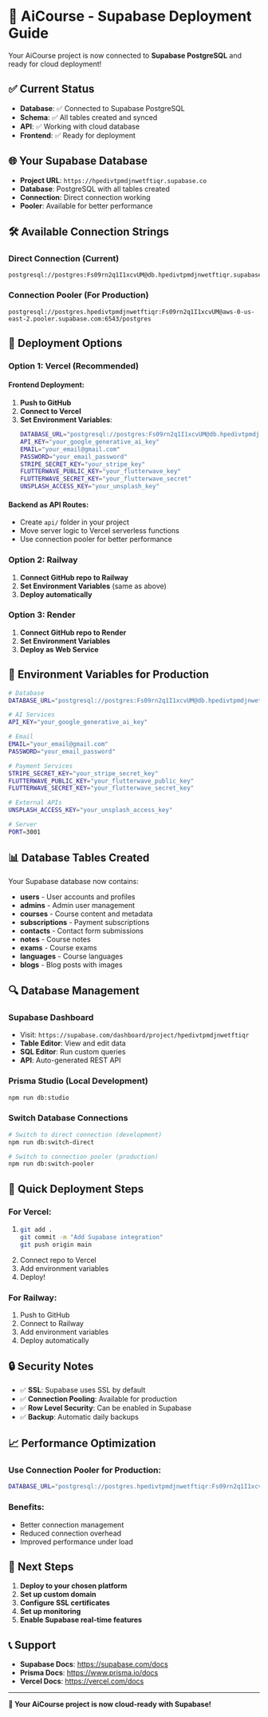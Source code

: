 # 🚀 AiCourse - Supabase Deployment Guide

Your AiCourse project is now connected to **Supabase PostgreSQL** and ready for cloud deployment!

## ✅ **Current Status**

- **Database**: ✅ Connected to Supabase PostgreSQL
- **Schema**: ✅ All tables created and synced
- **API**: ✅ Working with cloud database
- **Frontend**: ✅ Ready for deployment

## 🌐 **Your Supabase Database**

- **Project URL**: `https://hpedivtpmdjnwetftiqr.supabase.co`
- **Database**: PostgreSQL with all tables created
- **Connection**: Direct connection working
- **Pooler**: Available for better performance

## 🛠️ **Available Connection Strings**

### Direct Connection (Current)
```
postgresql://postgres:Fs09rn2q1I1xcvUM@db.hpedivtpmdjnwetftiqr.supabase.co:5432/postgres
```

### Connection Pooler (For Production)
```
postgresql://postgres.hpedivtpmdjnwetftiqr:Fs09rn2q1I1xcvUM@aws-0-us-east-2.pooler.supabase.com:6543/postgres
```

## 🚀 **Deployment Options**

### **Option 1: Vercel (Recommended)**

#### Frontend Deployment:
1. **Push to GitHub**
2. **Connect to Vercel**
3. **Set Environment Variables**:
   ```bash
   DATABASE_URL="postgresql://postgres:Fs09rn2q1I1xcvUM@db.hpedivtpmdjnwetftiqr.supabase.co:5432/postgres"
   API_KEY="your_google_generative_ai_key"
   EMAIL="your_email@gmail.com"
   PASSWORD="your_email_password"
   STRIPE_SECRET_KEY="your_stripe_key"
   FLUTTERWAVE_PUBLIC_KEY="your_flutterwave_key"
   FLUTTERWAVE_SECRET_KEY="your_flutterwave_secret"
   UNSPLASH_ACCESS_KEY="your_unsplash_key"
   ```

#### Backend as API Routes:
- Create `api/` folder in your project
- Move server logic to Vercel serverless functions
- Use connection pooler for better performance

### **Option 2: Railway**

1. **Connect GitHub repo to Railway**
2. **Set Environment Variables** (same as above)
3. **Deploy automatically**

### **Option 3: Render**

1. **Connect GitHub repo to Render**
2. **Set Environment Variables**
3. **Deploy as Web Service**

## 🔧 **Environment Variables for Production**

```bash
# Database
DATABASE_URL="postgresql://postgres:Fs09rn2q1I1xcvUM@db.hpedivtpmdjnwetftiqr.supabase.co:5432/postgres"

# AI Services
API_KEY="your_google_generative_ai_key"

# Email
EMAIL="your_email@gmail.com"
PASSWORD="your_email_password"

# Payment Services
STRIPE_SECRET_KEY="your_stripe_secret_key"
FLUTTERWAVE_PUBLIC_KEY="your_flutterwave_public_key"
FLUTTERWAVE_SECRET_KEY="your_flutterwave_secret_key"

# External APIs
UNSPLASH_ACCESS_KEY="your_unsplash_access_key"

# Server
PORT=3001
```

## 📊 **Database Tables Created**

Your Supabase database now contains:

- **users** - User accounts and profiles
- **admins** - Admin user management
- **courses** - Course content and metadata
- **subscriptions** - Payment subscriptions
- **contacts** - Contact form submissions
- **notes** - Course notes
- **exams** - Course exams
- **languages** - Course languages
- **blogs** - Blog posts with images

## 🔍 **Database Management**

### **Supabase Dashboard**
- Visit: `https://supabase.com/dashboard/project/hpedivtpmdjnwetftiqr`
- **Table Editor**: View and edit data
- **SQL Editor**: Run custom queries
- **API**: Auto-generated REST API

### **Prisma Studio** (Local Development)
```bash
npm run db:studio
```

### **Switch Database Connections**
```bash
# Switch to direct connection (development)
npm run db:switch-direct

# Switch to connection pooler (production)
npm run db:switch-pooler
```

## 🚀 **Quick Deployment Steps**

### **For Vercel:**
1. ```bash
   git add .
   git commit -m "Add Supabase integration"
   git push origin main
   ```
2. Connect repo to Vercel
3. Add environment variables
4. Deploy!

### **For Railway:**
1. Push to GitHub
2. Connect to Railway
3. Add environment variables
4. Deploy automatically

## 🔒 **Security Notes**

- ✅ **SSL**: Supabase uses SSL by default
- ✅ **Connection Pooling**: Available for production
- ✅ **Row Level Security**: Can be enabled in Supabase
- ✅ **Backup**: Automatic daily backups

## 📈 **Performance Optimization**

### **Use Connection Pooler for Production:**
```bash
DATABASE_URL="postgresql://postgres.hpedivtpmdjnwetftiqr:Fs09rn2q1I1xcvUM@aws-0-us-east-2.pooler.supabase.com:6543/postgres"
```

### **Benefits:**
- Better connection management
- Reduced connection overhead
- Improved performance under load

## 🎯 **Next Steps**

1. **Deploy to your chosen platform**
2. **Set up custom domain**
3. **Configure SSL certificates**
4. **Set up monitoring**
5. **Enable Supabase real-time features**

## 📞 **Support**

- **Supabase Docs**: https://supabase.com/docs
- **Prisma Docs**: https://www.prisma.io/docs
- **Vercel Docs**: https://vercel.com/docs

---

**🎉 Your AiCourse project is now cloud-ready with Supabase!** 